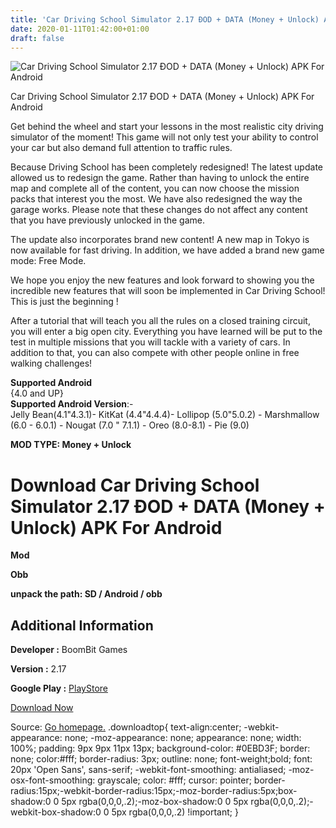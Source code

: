 ```yaml
---
title: 'Car Driving School Simulator 2.17 ÐOD + DATA (Money + Unlock) APK For Android'
date: 2020-01-11T01:42:00+01:00
draft: false
---
```


![Car Driving School Simulator 2.17 ÐOD + DATA (Money + Unlock) APK For Android](https://i1.wp.com/apkhome.net/wp-content/uploads/2020/01/Car-Driving-School-Simulator-2.17-ÐOD-DATA-Money-Unlock.png "Car Driving School Simulator 2.17 ÐOD + DATA (Money + Unlock) APK For Android")

  

Car Driving School Simulator 2.17 ÐOD + DATA (Money + Unlock) APK For Android

Get behind the wheel and start your lessons in the most realistic city driving simulator of the moment! This game will not only test your ability to control your car but also demand full attention to traffic rules.

Because Driving School has been completely redesigned! The latest update allowed us to redesign the game. Rather than having to unlock the entire map and complete all of the content, you can now choose the mission packs that interest you the most. We have also redesigned the way the garage works. Please note that these changes do not affect any content that you have previously unlocked in the game.

The update also incorporates brand new content! A new map in Tokyo is now available for fast driving. In addition, we have added a brand new game mode: Free Mode.

We hope you enjoy the new features and look forward to showing you the incredible new features that will soon be implemented in Car Driving School! This is just the beginning !

After a tutorial that will teach you all the rules on a closed training circuit, you will enter a big open city. Everything you have learned will be put to the test in multiple missions that you will tackle with a variety of cars. In addition to that, you can also compete with other people online in free walking challenges!

**Supported Android**  
{4.0 and UP}  
**Supported Android Version**:-  
Jelly Bean(4.1"4.3.1)- KitKat (4.4"4.4.4)- Lollipop (5.0"5.0.2) - Marshmallow (6.0 - 6.0.1) - Nougat (7.0 " 7.1.1) - Oreo (8.0-8.1) - Pie (9.0)

**MOD TYPE: Money + Unlock**

Download Car Driving School Simulator 2.17 ÐOD + DATA (Money + Unlock) APK For Android
=======================================================================================

**Mod**

**Obb**

**unpack the path: SD / Android / obb**

Additional Information
----------------------

**Developer :** BoomBit Games

**Version :** 2.17

**Google Play :** [PlayStore](https://play.google.com/store/apps/details?id=com.boombitgames.DrivingSchoolParking)

  

[Download Now](https://store4app.co/post/car-driving-school-simulator-2-17-od-data-money-unlock-apk-for-android_1578678040)

  
Source: [Go homepage.](https://store4app.co/post/car-driving-school-simulator-2-17-od-data-money-unlock-apk-for-android_1578678040) .downloadtop{ text-align:center; -webkit-appearance: none; -moz-appearance: none; appearance: none; width: 100%; padding: 9px 9px 11px 13px; background-color: #0EBD3F; border: none; color:#fff; border-radius: 3px; outline: none; font-weight;bold; font: 20px 'Open Sans', sans-serif; -webkit-font-smoothing: antialiased; -moz-osx-font-smoothing: grayscale; color: #fff; cursor: pointer; border-radius:15px;-webkit-border-radius:15px;-moz-border-radius:5px;box-shadow:0 0 5px rgba(0,0,0,.2);-moz-box-shadow:0 0 5px rgba(0,0,0,.2);-webkit-box-shadow:0 0 5px rgba(0,0,0,.2) !important; }